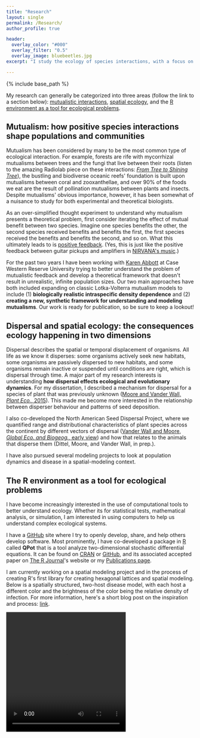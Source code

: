 ```yaml
---
title: "Research"
layout: single
permalink: /Research/
author_profile: true

header:
  overlay_color: "#000"
  overlay_filter: "0.5"
  overlay_image: bluebeetles.jpg
excerpt: "I study the ecology of species interactions, with a focus on both  positive species interactions and species interactions across space . . ."

---
```

{% include base_path %}

My research can generally be categorized into three areas (follow the link to a section below)&#58; [mutualistic interactions](#mutualism), [spatial ecology](#space), and the [R environment as a tool for ecological problems](#REnv).

<a name="mutualism"></a>
## Mutualism&#58; how positive species interactions shape populations and communities
Mutualism has been considered by many to be the most common type of ecological interaction.  For example, forests are rife with mycorrhizal mutualisms between trees and the fungi that live between their roots (listen to the amazing Radiolab piece on these interactions&#58; [*From Tree to Shining Tree*](http://www.radiolab.org/story/from-tree-to-shining-tree/)), the bustling and biodiverse oceanic reefs' foundation is built upon mutualisms between coral and zooxanthellae, and over 90% of the foods we eat are the result of pollination mutualisms between plants and insects.  Despite mutualisms' obvious importance, however, it has been somewhat of a nuisance to study for both experimental and theoretical biologists.

As an over-simplified thought experiment to understand why mutualism presents a theoretical problem, first consider iterating the effect of mutual benefit between two species.  Imagine one species benefits the other, the second species received benefits and benefits the first, the first species received the benefits and benefits the second, and so on.  What this ultimately leads to is [positive feedback](https://en.wikipedia.org/wiki/Positive_feedback).  (Yes, this is just like the positive feedback between guitar pickups and amplifiers in [NIRVANA's music](https://youtu.be/i0g8toTz-ek?t=14).)

For the past two years I have been working with [Karen Abbott](http://www.case.edu/artsci/biol/abbottlab/CWRU/Home.html) at Case Western Reserve University trying to better understand the problem of mutualistic feedback and develop a theoretical framework that doesn't result in unrealistic, infinite population sizes.  Our two main approaches have both included expanding on classic Lotka-Volterra mutualism models to include (1) **biologically realistic intraspecific density dependence** and (2) **creating a new, synthetic framework for understanding and modeling mutualisms**.  Our work is ready for publication, so be sure to keep a lookout!

<a name="space"></a>
## Dispersal and spatial ecology&#58; the consequences ecology happening in two dimensions 
Dispersal describes the spatial or temporal displacement of organisms.  All life as we know it disperses: some organisms actively seek new habitats, some organisms are passively dispersed to new habitats, and some organisms remain inactive or suspended until conditions are right, which is dispersal through time.  A major part of my research interests is understanding **how dispersal effects ecological and evolutionary dynamics**.  For my dissertation, I described a mechanism for dispersal for a species of plant that was previously unknown ([Moore and Vander Wall, *Plant Eco.*, 2015](/Publications)).  This made me become more interested in the relationship between disperser behaviour and patterns of seed deposition.

I also co-developed the North American Seed Dispersal Project, where we quantified range and distributional characteristics of plant species across the continent by different vectors of dispersal ([Vander Wall and Moore, <i>Global Eco. and Biogeog.</i>, early view](/Publications)) and how that relates to the animals that disperse them (Dittel, Moore, and Vander Wall, in prep.).

I have also pursued several modeling projects to look at population dynamics and disease in a spatial-modeling context.

<a name="REnv"></a>
## The R environment as a tool for ecological problems
I have become increasingly interested in the use of computational tools to better understand ecology.  Whether its for statistical tests, mathematical analysis, or simulation, I am interested in using computers to help us understand complex ecological systems.

I have a [GitHub](https://github.com/dispersing) site where I try to openly develop, share, and help others develop software.  Most prominently, I have co-developed a package in [R](https://www.r-project.org) called **QPot** that is a tool analyze two-dimensional stochastic differential equations.  It can be found on [CRAN](https://cran.r-project.org/web/packages/QPot/index.html) or [GitHub](https://github.com/bmarkslash7/QPot), and its associated accepted paper on [The R Journal](https://journal.r-project.org/archive/accepted/)'s website or my [Publications page](/Publications).

I am currently working on a spatial modeling project and in the process of creating R's first library for creating hexagonal lattices and spatial modeling.  Below is a spatially structured, two-host disease model, with each host a different color and the brightness of the color being the relative density of infection. For more information, here's a short blog post on the inspiration and process: [link](/Hexagons.html).

<video width="320" height="320" controls>
    <source src="/images/hex_r5.mp4" type="video/mp4">
</video>